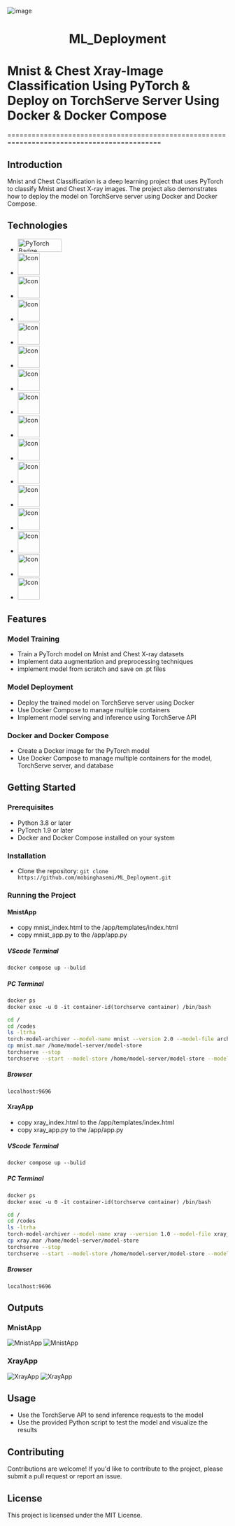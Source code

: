 ![image](https://github.com/user-attachments/assets/a13b48e5-4c5f-40f8-baa4-b7a6fd59b3dc)

<h1 style="text-align: center;">ML_Deployment</h1>

# Mnist & Chest Xray-Image Classification Using PyTorch & Deploy on TorchServe Server Using Docker & Docker Compose
============================================================================================

## Introduction
Mnist and Chest Classification is a deep learning project that uses PyTorch to classify Mnist and Chest X-ray images. The project also demonstrates how to deploy the model on TorchServe server using Docker and Docker Compose.

## Technologies
* <img src="https://img.shields.io/badge/PyTorch-EE4C2C?style=for-the-badge&logo=pytorch&logoColor=white&labelColor=gray" width="100" height="30" alt="PyTorch Badge">
* <img src="https://user-images.githubusercontent.com/25181517/192107854-765620d7-f909-4953-a6da-36e1ef69eea6.png" width="50" height="50" alt="Icon">
* <img src="https://user-images.githubusercontent.com/25181517/192108374-8da61ba1-99ec-41d7-80b8-fb2f7c0a4948.png" width="50" height="50" alt="Icon">
* <img src="https://user-images.githubusercontent.com/25181517/192108372-f71d70ac-7ae6-4c0d-8395-51d8870c2ef0.png" width="50" height="50" alt="Icon">
* <img src="https://user-images.githubusercontent.com/25181517/183914128-3fc88b4a-4ac1-40e6-9443-9a30182379b7.png" width="50" height="50" alt="Icon">
* <img src="https://user-images.githubusercontent.com/25181517/192108891-d86b6220-e232-423a-bf5f-90903e6887c3.png" width="50" height="50" alt="Icon">
* <img src="https://user-images.githubusercontent.com/25181517/183898054-b3d693d4-dafb-4808-a509-bab54cf5de34.png" width="50" height="50" alt="Icon">
* <img src="https://user-images.githubusercontent.com/25181517/183898674-75a4a1b1-f960-4ea9-abcb-637170a00a75.png" width="50" height="50" alt="Icon">
* <img src="https://user-images.githubusercontent.com/25181517/192158954-f88b5814-d510-4564-b285-dff7d6400dad.png" width="50" height="50" alt="Icon">
* <img src="https://github.com/marwin1991/profile-technology-icons/assets/76012086/24b02d77-2f28-43c7-b5d6-e15e3395851b" width="50" height="50" alt="Icon">
* <img src="https://github.com/marwin1991/profile-technology-icons/assets/76012086/4ec200c2-acdf-4c42-b419-cd49cba3d09f" width="50" height="50" alt="Icon">
* <img src="https://user-images.githubusercontent.com/25181517/183423775-2276e25d-d43d-4e58-890b-edbc88e915f7.png" width="50" height="50" alt="Icon">
* <img src="https://user-images.githubusercontent.com/25181517/183423507-c056a6f9-1ba8-4312-a350-19bcbc5a8697.png" width="50" height="50" alt="Icon">
* <img src="https://user-images.githubusercontent.com/25181517/192158606-7c2ef6bd-6e04-47cf-b5bc-da2797cb5bda.png" width="50" height="50" alt="Icon">
* <img src="https://user-images.githubusercontent.com/25181517/117207330-263ba280-adf4-11eb-9b97-0ac5b40bc3be.png" width="50" height="50" alt="Icon">
* <img src="https://github.com/marwin1991/profile-technology-icons/assets/76662862/2481dc48-be6b-4ebb-9e8c-3b957efe69fa" width="50" height="50" alt="Icon">




## Features
### Model Training
* Train a PyTorch model on Mnist and Chest X-ray datasets
* Implement data augmentation and preprocessing techniques
* implement model from scratch and save on .pt files

### Model Deployment
* Deploy the trained model on TorchServe server using Docker
* Use Docker Compose to manage multiple containers
* Implement model serving and inference using TorchServe API

### Docker and Docker Compose
* Create a Docker image for the PyTorch model
* Use Docker Compose to manage multiple containers for the model, TorchServe server, and database

## Getting Started
### Prerequisites
* Python 3.8 or later
* PyTorch 1.9 or later
* Docker and Docker Compose installed on your system

### Installation
* Clone the repository: `git clone https://github.com/mobinghasemi/ML_Deployment.git`

### Running the Project
#### MnistApp
* copy mnist_index.html to the /app/templates/index.html
* copy mnist_app.py to the /app/app.py
##### VScode Terminal
```dockerfile
docker compose up --bulid
```
##### PC Terminal
```dockerfile
docker ps
docker exec -u 0 -it container-id(torchserve container) /bin/bash
```
```bash
cd /
cd /codes
ls -ltrha
torch-model-archiver --model-name mnist --version 2.0 --model-file arch.py --serialized-file mnist.pt --handler mnist_handler_base.py --force
cp mnist.mar /home/model-server/model-store
torchserve --stop
torchserve --start --model-store /home/model-server/model-store --models mnist=mnist.mar --disable-token-auth --enable-model-api --ts-config /home/model-server/config.properties    
```
##### Browser
```curl
localhost:9696
```

#### XrayApp
* copy xray_index.html to the /app/templates/index.html
* copy xray_app.py to the /app/app.py
##### VScode Terminal
```dockerfile
docker compose up --bulid
```
##### PC Terminal
```dockerfile
docker ps
docker exec -u 0 -it container-id(torchserve container) /bin/bash
```
```bash
cd /
cd /codes
ls -ltrha
torch-model-archiver --model-name xray --version 1.0 --model-file xray_arch.py --serialized-file xray.pt --handler xray_handler_base.py --force
cp xray.mar /home/model-server/model-store
torchserve --stop
torchserve --start --model-store /home/model-server/model-store --models xray=xray.mar --disable-token-auth --enable-model-api --ts-config /home/model-server/config.properties    
```
##### Browser
```curl
localhost:9696
```


## Outputs
### MnistApp
![MnistApp](output_images/mnist1.png)
![MnistApp](output_images/mnist2.png)
### XrayApp
![XrayApp](output_images/xray1.png)
![XrayApp](output_images/xray2.png)


## Usage
* Use the TorchServe API to send inference requests to the model
* Use the provided Python script to test the model and visualize the results

## Contributing
Contributions are welcome! If you'd like to contribute to the project, please submit a pull request or report an issue.

## License
This project is licensed under the MIT License.
